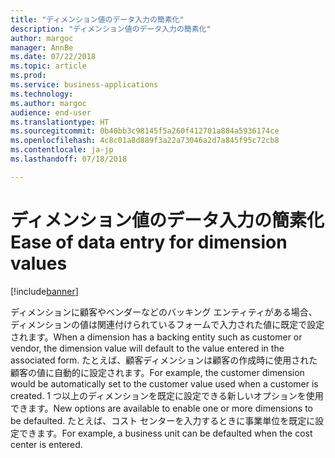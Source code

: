```yaml
---
title: "ディメンション値のデータ入力の簡素化"
description: "ディメンション値のデータ入力の簡素化"
author: margoc
manager: AnnBe
ms.date: 07/22/2018
ms.topic: article
ms.prod: 
ms.service: business-applications
ms.technology: 
ms.author: margoc
audience: end-user
ms.translationtype: HT
ms.sourcegitcommit: 0b40bb3c98145f5a260f412701a884a5936174ce
ms.openlocfilehash: 4c8c01a8d889f3a22a73046a2d7a845f95c72cb8
ms.contentlocale: ja-jp
ms.lasthandoff: 07/18/2018

---
```

#  <a name="ease-of-data-entry-for-dimension-values"></a><span data-ttu-id="b477f-103">ディメンション値のデータ入力の簡素化</span><span class="sxs-lookup"><span data-stu-id="b477f-103">Ease of data entry for dimension values</span></span>

[!include[banner](../../includes/banner.md)]

<span data-ttu-id="b477f-104">ディメンションに顧客やベンダーなどのバッキング エンティティがある場合、ディメンションの値は関連付けられているフォームで入力された値に既定で設定されます。</span><span class="sxs-lookup"><span data-stu-id="b477f-104">When a dimension has a backing entity such as customer or vendor, the dimension value will default to the value entered in the associated form.</span></span> <span data-ttu-id="b477f-105">たとえば、顧客ディメンションは顧客の作成時に使用された顧客の値に自動的に設定されます。</span><span class="sxs-lookup"><span data-stu-id="b477f-105">For example, the customer dimension would be automatically set to the customer value used when a customer is created.</span></span> <span data-ttu-id="b477f-106">1 つ以上のディメンションを既定に設定できる新しいオプションを使用できます。</span><span class="sxs-lookup"><span data-stu-id="b477f-106">New options are available to enable one or more dimensions to be defaulted.</span></span> <span data-ttu-id="b477f-107">たとえば、コスト センターを入力するときに事業単位を既定に設定できます。</span><span class="sxs-lookup"><span data-stu-id="b477f-107">For example, a business unit can be defaulted when the cost center is entered.</span></span>

